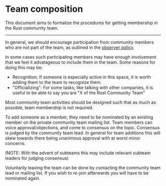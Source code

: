 # Team composition

This document aims to formalize the procedures for getting membership in the Rust
community team.

------

In general, we should encourage participation from community members who are not part of the team,
as outlined in the [observer policy](observer-policy.md).

In some cases such participating members may have enough involvement that we feel it advatageous to
include them in the team. Some reasons for doing this may be:

 - Recognition: If someone is especially active in this space, it is worth adding them to the team to recognize them.
 - "Officializing": For some tasks, like talking with other companies, it is useful to be able to say you are "X of the Rust Community Team"

Most community team activities should be designed such that as much as possible, team membership is not required.

To add someone as a member, they need to be nominated by an existing member on the private community team mailing list.
Team members can voice approval/objections, and come to consensus on the topic. Consensus is judged by the community team lead.
In general for team additions this will skew towards there being unanimous approval with at worst minor concerns.

(NOTE: With the advent of subteams this may include relevant subteam leaders for judging consensus)

Voluntarily leaving the team can be done by contacting the community team lead or mailing list. If you wish to re-join
afterwards you will have to be nominated again.
